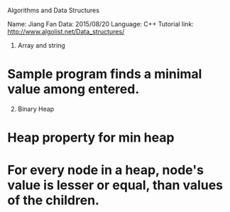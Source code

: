 
Algorithms and Data Structures

Name: Jiang Fan
Data: 2015/08/20
Language: C++
Tutorial link: http://www.algolist.net/Data_structures/

1. Array and string
# Sample program finds a minimal value among entered.

2. Binary Heap
# Heap property for min heap
# For every node in a heap, node's value is lesser or equal, than values of the children.

